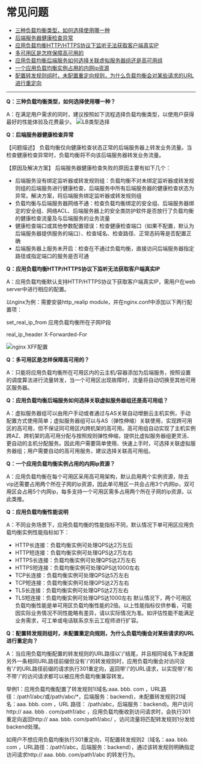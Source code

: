 # 常见问题
- [三种负载均衡类型，如何选择使用哪一种](FAQ#user-content-1)
- [后端服务器健康检查异常](FAQ#user-content-2)
- [应用负载均衡HTTP/HTTPS协议下监听无法获取客户端真实IP](FAQ#user-content-3)
- [多可用区是怎样保障高可用的](FAQ#user-content-4)
- [应用负载均衡后端服务如何选择关联虚拟服务器组还是高可用组](FAQ#user-content-5)
- [一个应用负载均衡实例占用的内网ip资源](FAQ#user-content-6)
- [配置转发规则组时，未配置重定向规则，为什么负载均衡会对某些请求的URL进行重定向](FAQ#user-content-8)

-----------------------------------------------------------------------------------------------------

**Q：三种负载均衡类型，如何选择使用哪一种？**
<div id="user-content-1"></div>

A：在满足用户需求的同时，建议按照如下流程选择负载均衡类型，以使用户获得最好的性能体验及花费最少。
![LB类型选择](../../../../image/Networking/ALB/ALB-faq.png)

**Q：后端服务器健康检查异常**
<div id="user-content-2"></div>

【问题描述】
负载均衡仅向健康检查状态正常的后端服务器上转发业务流量。当检查健康检查异常时，负载均衡将不向该后端服务器转发业务流量。

【原因及解决方案】
后端服务器健康检查失败的原因主要有如下几个：

- 后端服务没有绑定监听器或转发规则组：负载均衡不对未绑定监听器或转发规则组的后端服务进行健康检查，后端服务中所有后端服务器的健康检查状态为异常。解决方案，将后端服务绑定监听器或转发规则组
- 负载均衡与后端服务器网络不通：检查负载均衡绑定的安全组、后端服务器绑定的安全组、网络ACL、后端服务器上的安全类防护软件是否放行了负载均衡的健康检查流量及与后端服务的业务流量
- 健康检查端口或其他参数配置错误：检查健康检查端口（如果不配置，默认为后端服务器提供服务的端口）、检查域名、检查路径、正常态码等是否配置正确
- 后端服务器上服务未开启：检查在不通过负载均衡，直接访问后端服务器指定路径或指定端口的服务是否可通

**Q：应用负载均衡HTTP/HTTPS协议下监听无法获取客户端真实IP**
<div id="user-content-3"></div>

A：应用负载均衡默认支持HTTP/HTTPS协议下获取客户端真实IP，需用户在web server中进行相应的配置。

以nginx为例：需要安装http_realip module，并在nginx.conf中添加以下两行配置项：

set_real_ip_from 应用负载均衡所在子网IP段

real_ip_header X-Forwarded-For

![nginx XFF配置](https://github.com/jdcloudcom/cn/blob/master/image/Networking/ALB/ALB-010.png)

**Q：多可用区是怎样保障高可用的？**
<div id="user-content-4"></div>

A：只能将应用负载均衡所在可用区内的云主机/容器添加为后端服务，按照设置的调度算法进行流量转发，当一个可用区出现故障时，流量将自动切换至其他可用区服务器。


**Q：应用负载均衡后端服务如何选择关联虚拟服务器组还是高可用组？**
<div id="user-content-5"></div>

A：虚拟服务器组可以由用户手动或者通过与AS关联自动增删云主机实例，手动配置方式使用简单；虚拟服务器组可以与AS（弹性伸缩）关联使用，实现跨可用区的高可用，但不保证同可用区内跨机架的高可用。高可用组自动实现了主机实例跨AZ、跨机架的高可用分配与按照规则弹性伸缩，提供比虚拟服务器组更灵活、更自动的主机分配服务。因此用户需要简单使用、快速上手时，可选择关联虚拟服务器组；用户需要自动的高可用服务，建议选择关联高可用组。


**Q：一个应用负载均衡实例占用的内网ip资源？**
<div id="user-content-6"></div>

A：应用负载均衡在每个可用区采用高可用架构，默认启用两个实例资源，除去vip还需要占用两个所在子网的ip资源，因此单可用区一共会占用3个内网ip，双可用区会占用5个内网ip，每多支持一个可用区需多占用两个所在子网的ip资源，以此类推。

**Q：应用负载均衡性能说明**
<div id="user-content-7"></div>

A：不同业务场景下，应用负载均衡的性能指标不同，默认情况下单可用区应用负载均衡实例性能指标如下：
- HTTP长连接：负载均衡实例可处理QPS达2万左后
- HTTP短连接：负载均衡实例可处理QPS达2万左右
- HTTPS长连接：负载均衡实例可处理QPS达2万左右
- HTTPS短连接：负载均衡实例可处理QPS达1000左右
- TCP长连接：负载均衡实例可处理QPS达5万左右
- TCP短连接：负载均衡实例可处理QPS达2万左右
- TLS长连接：负载均衡实例可处理QPS达2万左右
- TLS短连接：负载均衡实例可处理QPS达1000左右
默认情况下，两个可用区负载均衡性能是单可用区负载均衡性能的2倍。以上性能指标仅供参看，可能因实际业务情况不同性能略有差异，请以实际情况为准。如评估性能不能满足业务需求，可工单或电话联系京东云工程师进行扩容。


**Q：配置转发规则组时，未配置重定向规则，为什么负载均衡会对某些请求的URL进行重定向？**
<div id="user-content-8"></div>

A：当应用负载均衡配置的转发规则的URL路径以'/'结尾，并且相同域名下未配置另外一条相同URL路径前缀但没有'/'的转发规则时，应用负载均衡会对访问没有'/'的URL路径前缀的请求执行301重定向，返回带'/'的URL请求，以实现带'/'和不带'/'的访问请求都可以被应用负载均衡兼容转发。

举例1：应用负载均衡配置了转发规则1(域名:aaa. bbb. com ，URL路径：/path1/abc/或/path/abc/\*，后端服务：backend)，未配置转发规则2(域名：aaa. bbb. com ，URL 路径： /path/abc，后端服务：backend)。用户访问 http:// aaa. bbb . com/path1/abc ，应用负载均衡收到访问请求时，会执行301重定向返回http:// aaa. bbb. com/path1/abc/ ，访问流量将匹配转发规则1分发给backend处理。

如用户不想应用负载均衡执行301重定向，可配置转发规则2（域名：aaa. bbb. com ，URL路径：/path1/abc，后端服务：backend），通过该转发规则明确指定访问请求http:// aaa. bbb. com/path1/abc 的转发行为。

